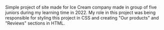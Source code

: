 Simple project of site made for Ice Cream company made in group of five juniors during my learning
time in 2022. My role in this project was being responsible for styling this project in CSS and
creating "Our products" and "Reviews" sections in HTML.
